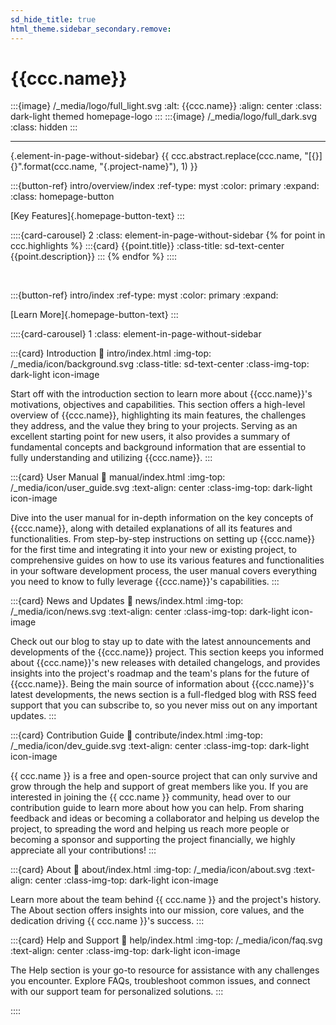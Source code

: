 ```yaml
---
sd_hide_title: true
html_theme.sidebar_secondary.remove:
---
```


# {{ccc.name}}

:::{image} /_media/logo/full_light.svg
:alt: {{ccc.name}}
:align: center
:class: dark-light themed homepage-logo
:::
:::{image} /_media/logo/full_dark.svg
:class: hidden
:::

---

{.element-in-page-without-sidebar}
{{ ccc.abstract.replace(ccc.name, "[{}]{}".format(ccc.name, "{.project-name}"), 1) }}


<div class="element-in-page-without-sidebar">

:::{button-ref} intro/overview/index
:ref-type: myst
:color: primary
:expand:
:class: homepage-button

[Key Features]{.homepage-button-text}
:::

</div>


::::{card-carousel} 2
:class: element-in-page-without-sidebar
{% for point in ccc.highlights %}
:::{card} {{point.title}}
:class-title: sd-text-center
{{point.description}}
:::
{% endfor %}
::::

<br>

<div class="element-in-page-without-sidebar">

:::{button-ref} intro/index
:ref-type: myst
:color: primary
:expand:

[Learn More]{.homepage-button-text}
:::

</div>


::::{card-carousel} 1
:class: element-in-page-without-sidebar


:::{card} Introduction
:link: intro/index.html
:img-top: /_media/icon/background.svg
:class-title: sd-text-center
:class-img-top: dark-light icon-image

Start off with the introduction section to learn more about
{{ccc.name}}'s motivations, objectives and capabilities.
This section offers a high-level overview of {{ccc.name}}, highlighting its main features,
the challenges they address, and the value they bring to your projects.
Serving as an excellent starting point for new users,
it also provides a summary of fundamental concepts and background information
that are essential to fully understanding and utilizing {{ccc.name}}.
:::


:::{card} User Manual
:link: manual/index.html
:img-top: /_media/icon/user_guide.svg
:text-align: center
:class-img-top: dark-light icon-image

Dive into the user manual for in-depth information on the key concepts of {{ccc.name}},
along with detailed explanations of all its features and functionalities.
From step-by-step instructions on setting up {{ccc.name}} for the first time
and integrating it into your new or existing project,
to comprehensive guides on how to use its various features and functionalities
in your software development process,
the user manual covers everything you need to know
to fully leverage {{ccc.name}}'s capabilities.
:::


:::{card} News and Updates
:link: news/index.html
:img-top: /_media/icon/news.svg
:text-align: center
:class-img-top: dark-light icon-image

Check out our blog to stay up to date with the latest announcements
and developments of the {{ccc.name}} project.
This section keeps you informed about {{ccc.name}}'s new releases with detailed changelogs,
and provides insights into the project's roadmap
and the team's plans for the future of {{ccc.name}}.
Being the main source of information about {{ccc.name}}'s latest developments,
the news section is a full-fledged blog with RSS feed support that you can subscribe to,
so you never miss out on any important updates.
:::


:::{card} Contribution Guide
:link: contribute/index.html
:img-top: /_media/icon/dev_guide.svg
:text-align: center
:class-img-top: dark-light icon-image

{{ ccc.name }} is a free and open-source project that can only survive
and grow through the help and support of great members like you.
If you are interested in joining the {{ ccc.name }} community,
head over to our contribution guide to learn more about how you can help.
From sharing feedback and ideas or becoming a collaborator and helping us develop the project,
to spreading the word and helping us reach more people
or becoming a sponsor and supporting the project financially,
we highly appreciate all your contributions!
:::


:::{card} About
:link: about/index.html
:img-top: /_media/icon/about.svg
:text-align: center
:class-img-top: dark-light icon-image

Learn more about the team behind {{ ccc.name }} and the project's history.
The About section offers insights into our mission, core values,
and the dedication driving {{ ccc.name }}'s success.
:::


:::{card} Help and Support
:link: help/index.html
:img-top: /_media/icon/faq.svg
:text-align: center
:class-img-top: dark-light icon-image

The Help section is your go-to resource for assistance with any challenges you encounter.
Explore FAQs, troubleshoot common issues, and connect with our support team for personalized solutions.
:::

::::
